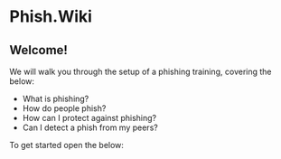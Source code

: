 # Phish.Wiki

## Welcome!
We will walk you through the setup of a phishing training, covering the below:
 * What is phishing?
 * How do people phish?
 * How can I protect against phishing?
 * Can I detect a phish from my peers?



To get started open the below:
